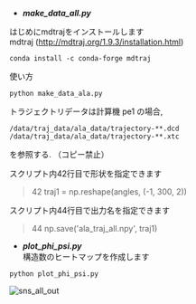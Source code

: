 - ***make_data_all.py***

はじめにmdtrajをインストールします   
mdtraj (http://mdtraj.org/1.9.3/installation.html)   
```
conda install -c conda-forge mdtraj
```
使い方
```
python make_data_ala.py
```

トラジェクトリデータは計算機 pe1 の場合,
```
/data/traj_data/ala_data/trajectory-**.dcd
/data/traj_data/ala_data/trajectory-**.xtc
```
を参照する. （コピー禁止）

スクリプト内42行目で形状を指定できます

> 42     traj1 = np.reshape(angles, (-1, 300, 2))   


スクリプト内44行目で出力名を指定できます

> 44     np.save('ala_traj_all.npy', traj1)   



- ***plot_phi_psi.py***   
構造数のヒートマップを作成します
```
python plot_phi_psi.py
```

![sns_all_out](https://user-images.githubusercontent.com/39581094/75693181-f376b580-5ce9-11ea-9c8a-bd52a03e628b.png)

